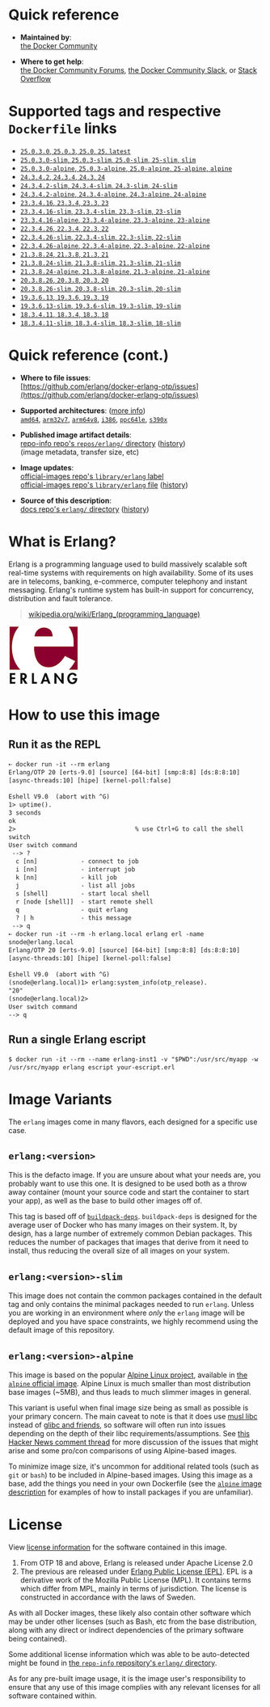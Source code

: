 <!--

********************************************************************************

WARNING:

    DO NOT EDIT "erlang/README.md"

    IT IS AUTO-GENERATED

    (from the other files in "erlang/" combined with a set of templates)

********************************************************************************

-->

# Quick reference

-	**Maintained by**:  
	[the Docker Community](https://github.com/erlang/docker-erlang-otp)

-	**Where to get help**:  
	[the Docker Community Forums](https://forums.docker.com/), [the Docker Community Slack](https://dockr.ly/slack), or [Stack Overflow](https://stackoverflow.com/search?tab=newest&q=docker)

# Supported tags and respective `Dockerfile` links

-	[`25.0.3.0`, `25.0.3`, `25.0`, `25`, `latest`](https://github.com/erlang/docker-erlang-otp/blob/f76014f9b5320f75332f203be657cc600d80072f/25/Dockerfile)
-	[`25.0.3.0-slim`, `25.0.3-slim`, `25.0-slim`, `25-slim`, `slim`](https://github.com/erlang/docker-erlang-otp/blob/8ef338f834ec3051efbaf5272b64fe88f43b92cd/25/slim/Dockerfile)
-	[`25.0.3.0-alpine`, `25.0.3-alpine`, `25.0-alpine`, `25-alpine`, `alpine`](https://github.com/erlang/docker-erlang-otp/blob/8ef338f834ec3051efbaf5272b64fe88f43b92cd/25/alpine/Dockerfile)
-	[`24.3.4.2`, `24.3.4`, `24.3`, `24`](https://github.com/erlang/docker-erlang-otp/blob/f76014f9b5320f75332f203be657cc600d80072f/24/Dockerfile)
-	[`24.3.4.2-slim`, `24.3.4-slim`, `24.3-slim`, `24-slim`](https://github.com/erlang/docker-erlang-otp/blob/06bba0c77e33e475c43384080683da9ca47948d1/24/slim/Dockerfile)
-	[`24.3.4.2-alpine`, `24.3.4-alpine`, `24.3-alpine`, `24-alpine`](https://github.com/erlang/docker-erlang-otp/blob/06bba0c77e33e475c43384080683da9ca47948d1/24/alpine/Dockerfile)
-	[`23.3.4.16`, `23.3.4`, `23.3`, `23`](https://github.com/erlang/docker-erlang-otp/blob/8ef338f834ec3051efbaf5272b64fe88f43b92cd/23/Dockerfile)
-	[`23.3.4.16-slim`, `23.3.4-slim`, `23.3-slim`, `23-slim`](https://github.com/erlang/docker-erlang-otp/blob/8ef338f834ec3051efbaf5272b64fe88f43b92cd/23/slim/Dockerfile)
-	[`23.3.4.16-alpine`, `23.3.4-alpine`, `23.3-alpine`, `23-alpine`](https://github.com/erlang/docker-erlang-otp/blob/8ef338f834ec3051efbaf5272b64fe88f43b92cd/23/alpine/Dockerfile)
-	[`22.3.4.26`, `22.3.4`, `22.3`, `22`](https://github.com/erlang/docker-erlang-otp/blob/b601ac7f8b36743a777a7d30b99fc9b4ce99819d/22/Dockerfile)
-	[`22.3.4.26-slim`, `22.3.4-slim`, `22.3-slim`, `22-slim`](https://github.com/erlang/docker-erlang-otp/blob/b601ac7f8b36743a777a7d30b99fc9b4ce99819d/22/slim/Dockerfile)
-	[`22.3.4.26-alpine`, `22.3.4-alpine`, `22.3-alpine`, `22-alpine`](https://github.com/erlang/docker-erlang-otp/blob/3ea4c3b43616445d5b621664d184ced1cc0e9c8e/22/alpine/Dockerfile)
-	[`21.3.8.24`, `21.3.8`, `21.3`, `21`](https://github.com/erlang/docker-erlang-otp/blob/563db88eea30a7ae5bc5aea6643b6b186a555c35/21/Dockerfile)
-	[`21.3.8.24-slim`, `21.3.8-slim`, `21.3-slim`, `21-slim`](https://github.com/erlang/docker-erlang-otp/blob/563db88eea30a7ae5bc5aea6643b6b186a555c35/21/slim/Dockerfile)
-	[`21.3.8.24-alpine`, `21.3.8-alpine`, `21.3-alpine`, `21-alpine`](https://github.com/erlang/docker-erlang-otp/blob/563db88eea30a7ae5bc5aea6643b6b186a555c35/21/alpine/Dockerfile)
-	[`20.3.8.26`, `20.3.8`, `20.3`, `20`](https://github.com/erlang/docker-erlang-otp/blob/abfd637ea53fff8814eee01f865a88d8b4c21c57/20/Dockerfile)
-	[`20.3.8.26-slim`, `20.3.8-slim`, `20.3-slim`, `20-slim`](https://github.com/erlang/docker-erlang-otp/blob/84d8c156c9b582708c69107131834dc7fc61c0c4/20/slim/Dockerfile)
-	[`19.3.6.13`, `19.3.6`, `19.3`, `19`](https://github.com/erlang/docker-erlang-otp/blob/abfd637ea53fff8814eee01f865a88d8b4c21c57/19/Dockerfile)
-	[`19.3.6.13-slim`, `19.3.6-slim`, `19.3-slim`, `19-slim`](https://github.com/erlang/docker-erlang-otp/blob/84d8c156c9b582708c69107131834dc7fc61c0c4/19/slim/Dockerfile)
-	[`18.3.4.11`, `18.3.4`, `18.3`, `18`](https://github.com/erlang/docker-erlang-otp/blob/e91894d9d9c3651382834b77978a05fa057338fb/18/Dockerfile)
-	[`18.3.4.11-slim`, `18.3.4-slim`, `18.3-slim`, `18-slim`](https://github.com/erlang/docker-erlang-otp/blob/e91894d9d9c3651382834b77978a05fa057338fb/18/slim/Dockerfile)

# Quick reference (cont.)

-	**Where to file issues**:  
	[https://github.com/erlang/docker-erlang-otp/issues](https://github.com/erlang/docker-erlang-otp/issues)

-	**Supported architectures**: ([more info](https://github.com/docker-library/official-images#architectures-other-than-amd64))  
	[`amd64`](https://hub.docker.com/r/amd64/erlang/), [`arm32v7`](https://hub.docker.com/r/arm32v7/erlang/), [`arm64v8`](https://hub.docker.com/r/arm64v8/erlang/), [`i386`](https://hub.docker.com/r/i386/erlang/), [`ppc64le`](https://hub.docker.com/r/ppc64le/erlang/), [`s390x`](https://hub.docker.com/r/s390x/erlang/)

-	**Published image artifact details**:  
	[repo-info repo's `repos/erlang/` directory](https://github.com/docker-library/repo-info/blob/master/repos/erlang) ([history](https://github.com/docker-library/repo-info/commits/master/repos/erlang))  
	(image metadata, transfer size, etc)

-	**Image updates**:  
	[official-images repo's `library/erlang` label](https://github.com/docker-library/official-images/issues?q=label%3Alibrary%2Ferlang)  
	[official-images repo's `library/erlang` file](https://github.com/docker-library/official-images/blob/master/library/erlang) ([history](https://github.com/docker-library/official-images/commits/master/library/erlang))

-	**Source of this description**:  
	[docs repo's `erlang/` directory](https://github.com/docker-library/docs/tree/master/erlang) ([history](https://github.com/docker-library/docs/commits/master/erlang))

# What is Erlang?

Erlang is a programming language used to build massively scalable soft real-time systems with requirements on high availability. Some of its uses are in telecoms, banking, e-commerce, computer telephony and instant messaging. Erlang's runtime system has built-in support for concurrency, distribution and fault tolerance.

> [wikipedia.org/wiki/Erlang_(programming_language)](https://en.wikipedia.org/wiki/Erlang_%28programming_language%29)

![logo](https://raw.githubusercontent.com/docker-library/docs/4144083772e02655d41aa10d6467aaf1e99fa77b/erlang/logo.png)

# How to use this image

## Run it as the REPL

```console
➸ docker run -it --rm erlang
Erlang/OTP 20 [erts-9.0] [source] [64-bit] [smp:8:8] [ds:8:8:10] [async-threads:10] [hipe] [kernel-poll:false]

Eshell V9.0  (abort with ^G)
1> uptime().
3 seconds
ok
2>                                 % use Ctrl+G to call the shell switch
User switch command
 --> ?
  c [nn]            - connect to job
  i [nn]            - interrupt job
  k [nn]            - kill job
  j                 - list all jobs
  s [shell]         - start local shell
  r [node [shell]]  - start remote shell
  q                 - quit erlang
  ? | h             - this message
 --> q
➸ docker run -it --rm -h erlang.local erlang erl -name snode@erlang.local
Erlang/OTP 20 [erts-9.0] [source] [64-bit] [smp:8:8] [ds:8:8:10] [async-threads:10] [hipe] [kernel-poll:false]

Eshell V9.0  (abort with ^G)
(snode@erlang.local)1> erlang:system_info(otp_release).
"20"
(snode@erlang.local)2>
User switch command
--> q
```

## Run a single Erlang escript

```console
$ docker run -it --rm --name erlang-inst1 -v "$PWD":/usr/src/myapp -w /usr/src/myapp erlang escript your-escript.erl
```

# Image Variants

The `erlang` images come in many flavors, each designed for a specific use case.

## `erlang:<version>`

This is the defacto image. If you are unsure about what your needs are, you probably want to use this one. It is designed to be used both as a throw away container (mount your source code and start the container to start your app), as well as the base to build other images off of.

This tag is based off of [`buildpack-deps`](https://hub.docker.com/_/buildpack-deps/). `buildpack-deps` is designed for the average user of Docker who has many images on their system. It, by design, has a large number of extremely common Debian packages. This reduces the number of packages that images that derive from it need to install, thus reducing the overall size of all images on your system.

## `erlang:<version>-slim`

This image does not contain the common packages contained in the default tag and only contains the minimal packages needed to run `erlang`. Unless you are working in an environment where *only* the `erlang` image will be deployed and you have space constraints, we highly recommend using the default image of this repository.

## `erlang:<version>-alpine`

This image is based on the popular [Alpine Linux project](https://alpinelinux.org), available in [the `alpine` official image](https://hub.docker.com/_/alpine). Alpine Linux is much smaller than most distribution base images (~5MB), and thus leads to much slimmer images in general.

This variant is useful when final image size being as small as possible is your primary concern. The main caveat to note is that it does use [musl libc](https://musl.libc.org) instead of [glibc and friends](https://www.etalabs.net/compare_libcs.html), so software will often run into issues depending on the depth of their libc requirements/assumptions. See [this Hacker News comment thread](https://news.ycombinator.com/item?id=10782897) for more discussion of the issues that might arise and some pro/con comparisons of using Alpine-based images.

To minimize image size, it's uncommon for additional related tools (such as `git` or `bash`) to be included in Alpine-based images. Using this image as a base, add the things you need in your own Dockerfile (see the [`alpine` image description](https://hub.docker.com/_/alpine/) for examples of how to install packages if you are unfamiliar).

# License

View [license information](http://www.erlang.org/about.html) for the software contained in this image.

1.	From OTP 18 and above, Erlang is released under Apache License 2.0
2.	The previous are released under [Erlang Public License (EPL)](http://www.erlang.org/EPLICENSE). EPL is a derivative work of the Mozilla Public License (MPL). It contains terms which differ from MPL, mainly in terms of jurisdiction. The license is constructed in accordance with the laws of Sweden.

As with all Docker images, these likely also contain other software which may be under other licenses (such as Bash, etc from the base distribution, along with any direct or indirect dependencies of the primary software being contained).

Some additional license information which was able to be auto-detected might be found in [the `repo-info` repository's `erlang/` directory](https://github.com/docker-library/repo-info/tree/master/repos/erlang).

As for any pre-built image usage, it is the image user's responsibility to ensure that any use of this image complies with any relevant licenses for all software contained within.
